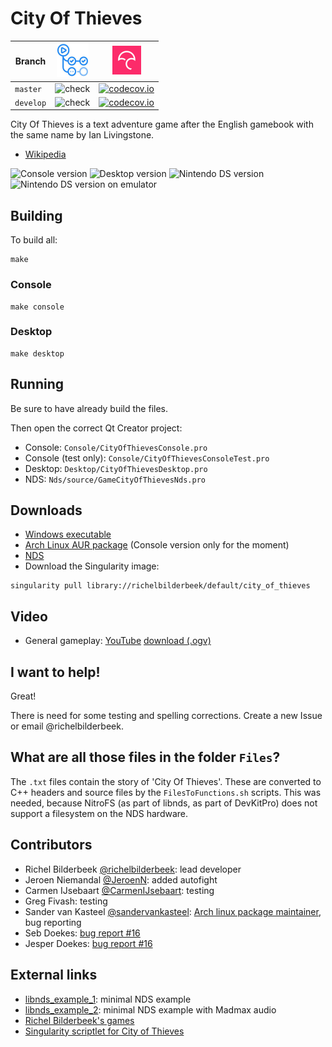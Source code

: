 # City Of Thieves

Branch     |[![GitHub Actions logo](pics/GitHubActions.png)](https://github.com/richelbilderbeek/city_of_thieves/actions)   |[![Codecov logo](pics/Codecov.png)](https://www.codecov.io)
-----------|----------------------------------------------------------------------------------------------------------------|------------------------------------------------------------------------------------------------------------------------------------------------------------------------------
`master`   |![check](https://github.com/richelbilderbeek/city_of_thieves/workflows/check/badge.svg?branch=master)           |[![codecov.io](https://codecov.io/github/richelbilderbeek/city_of_thieves/coverage.svg?branch=master)](https://codecov.io/github/richelbilderbeek/city_of_thieves/branch/master)
`develop`  |![check](https://github.com/richelbilderbeek/city_of_thieves/workflows/check/badge.svg?branch=develop)          |[![codecov.io](https://codecov.io/github/richelbilderbeek/city_of_thieves/coverage.svg?branch=develop)](https://codecov.io/github/richelbilderbeek/city_of_thieves/branch/develop)

City Of Thieves is a text adventure game after the English gamebook with the same name by Ian Livingstone. 

 * [Wikipedia](https://en.wikipedia.org/wiki/City_of_Thieves_%28gamebook%29)

![Console version](Screenshots/CityOfThievesConsole_1_0.png)
![Desktop version](Screenshots/CityOfThievesDesktop_1_0.png)
![Nintendo DS version](Screenshots/CityOfThievesNds_1_0.jpg)
![Nintendo DS version on emulator](Screenshots/CityOfThievesNdsEmulator_1_0.png)

## Building

To build all:

```
make
```

### Console

```
make console
```

### Desktop

```
make desktop
```

## Running

Be sure to have already build the files.

Then open the correct Qt Creator project:

 * Console: `Console/CityOfThievesConsole.pro`
 * Console (test only): `Console/CityOfThievesConsoleTest.pro`
 * Desktop: `Desktop/CityOfThievesDesktop.pro`
 * NDS: `Nds/source/GameCityOfThievesNds.pro`

## Downloads

 * [Windows executable](http://richelbilderbeek.nl/CityOfThievesExe.zip)
 * [Arch Linux AUR package](https://aur.archlinux.org/packages/cityofthieves-cli/) (Console version only for the moment)
 * [NDS](http://richelbilderbeek.nl/CityOfThievesNds.zip)
 * Download the Singularity image:

```
singularity pull library://richelbilderbeek/default/city_of_thieves 
```

## Video

 * General gameplay: [YouTube](https://youtu.be/0QeDhZQGPFo) [download (.ogv)](http://richelbilderbeek.nl/city_of_thieves.ogv)

## I want to help!

Great!

There is need for some testing and spelling corrections. Create a new Issue or email @richelbilderbeek.

## What are all those files in the folder `Files`?

The `.txt` files contain the story of 'City Of Thieves'. 
These are converted to C++ headers and source files by the `FilesToFunctions.sh` scripts. 
This was needed, because NitroFS (as part of libnds, as part of DevKitPro) does not support a filesystem on the NDS hardware.

## Contributors

 * Richel Bilderbeek [@richelbilderbeek](https://github.com/richelbilderbeek): lead developer
 * Jeroen Niemandal [@JeroenN](https://github.com/JeroenN): added autofight
 * Carmen IJsebaart [@CarmenIJsebaart](https://github.com/CarmenIJsebaart): testing
 * Greg Fivash: testing
 * Sander van Kasteel [@sandervankasteel](https://github.com/sandervankasteel): [Arch linux package maintainer](https://aur.archlinux.org/packages/cityofthieves-cli/), bug reporting
 * Seb Doekes: [bug report #16](https://github.com/richelbilderbeek/city_of_thieves/issues/16)
 * Jesper Doekes: [bug report #16](https://github.com/richelbilderbeek/city_of_thieves/issues/16)

## External links

 * [libnds_example_1](https://github.com/richelbilderbeek/libnds_example_1): minimal NDS example
 * [libnds_example_2](https://github.com/richelbilderbeek/libnds_example_2): minimal NDS example with Madmax audio
 * [Richel Bilderbeek's games](https://github.com/richelbilderbeek/Games)
 * [Singularity scriptlet for City of Thieves](https://github.com/richelbilderbeek/singularity_example_6)


